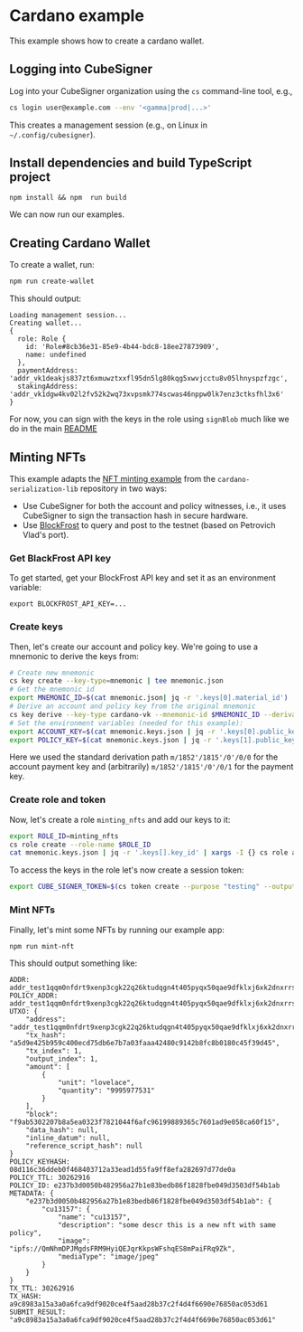 # Cardano example

This example shows how to create a cardano wallet.

## Logging into CubeSigner

Log into your CubeSigner organization using the `cs` command-line tool, e.g.,

```bash
cs login user@example.com --env '<gamma|prod|...>'
```

This creates a management session (e.g., on Linux in `~/.config/cubesigner`).

## Install dependencies and build TypeScript project

```
npm install && npm  run build

```

We can now run our examples.

## Creating Cardano Wallet

To create a wallet, run:

```bash
npm run create-wallet
```

This should output:

```
Loading management session...
Creating wallet...
{
  role: Role {
    id: 'Role#8cb36e31-85e9-4b44-bdc8-18ee27873909',
    name: undefined
  },
  paymentAddress: 'addr_vk1deakjs837zt6xmuwztxxfl95dn5lg80kqg5xwvjcctu8v05lhnyspzfzgc',
  stakingAddress: 'addr_vk1dgw4kv02l2fv52k2wq73xvpsmk774scwas46nppw0lk7enz3ctksfhl3x6'
}
```

For now, you can sign with the keys in the role using `signBlob` much like we
do in the main [README](../../README.md)

## Minting NFTs

This example adapts the [NFT minting
example](https://github.com/Emurgo/cardano-serialization-lib/blob/5c58e5ee75b0d6262840287ba06c9f9d1caf1037/doc/getting-started/minting-nfts.md)
from the `cardano-serialization-lib` repository in two ways:

- Use CubeSigner for both the account and policy witnesses, i.e., it uses
  CubeSigner to sign the transaction hash in secure hardware.
- Use [BlockFrost](https://blockfrost.io/) to query and post to the testnet (based on Petrovich Vlad's port).

### Get BlackFrost API key

To get started, get your BlockFrost API key and set it as an environment variable:

```
export BLOCKFROST_API_KEY=...
```

### Create keys

Then, let's create our account and policy key. We're going to use a mnemonic to
derive the keys from:

```bash
# Create new mnemonic
cs key create --key-type=mnemonic | tee mnemonic.json
# Get the mnemonic id
export MNEMONIC_ID=$(cat mnemonic.json| jq -r '.keys[0].material_id')
# Derive an account and policy key from the original mnemonic
cs key derive --key-type cardano-vk --mnemonic-id $MNEMONIC_ID --derivation-path "m/1852'/1815'/0'/0/0" --derivation-path "m/1852'/1815'/0'/0/1" | tee mnemonic.keys.json
# Set the environment variables (needed for this example):
export ACCOUNT_KEY=$(cat mnemonic.keys.json | jq -r '.keys[0].public_key')
export POLICY_KEY=$(cat mnemonic.keys.json | jq -r '.keys[1].public_key')
```

Here we used the standard derivation path `m/1852'/1815'/0'/0/0` for the
account payment key and (arbitrarily) `m/1852'/1815'/0'/0/1` for the payment
key.

### Create role and token

Now, let's create a role `minting_nfts` and add our keys to it:

```bash
export ROLE_ID=minting_nfts
cs role create --role-name $ROLE_ID
cat mnemonic.keys.json | jq -r '.keys[].key_id' | xargs -I {} cs role add-keys --key-id "{}" --policy='"AllowRawBlobSigning"'
```

To access the keys in the role let's now create a session token:

```bash
export CUBE_SIGNER_TOKEN=$(cs token create --purpose "testing" --output base64)
```

### Mint NFTs

Finally, let's mint some NFTs by running our example app:

```bash
npm run mint-nft
```

This should output something like:

```
ADDR: addr_test1qqm0nfdrt9xenp3cgk22q26ktudqgn4t405pyqx50qae9dfklxj6xk2dnxrrs3v55q44vhc6q382h2lgzgqdg7pmj26s2gf2uh
POLICY_ADDR: addr_test1qqm0nfdrt9xenp3cgk22q26ktudqgn4t405pyqx50qae9dfklxj6xk2dnxrrs3v55q44vhc6q382h2lgzgqdg7pmj26s2gf2uh
UTXO: {
    "address": "addr_test1qqm0nfdrt9xenp3cgk22q26ktudqgn4t405pyqx50qae9dfklxj6xk2dnxrrs3v55q44vhc6q382h2lgzgqdg7pmj26s2gf2uh",
    "tx_hash": "a5d9e425b959c400ecd75db6e7b7a03faaa42480c9142b8fc8b0180c45f39d45",
    "tx_index": 1,
    "output_index": 1,
    "amount": [
        {
            "unit": "lovelace",
            "quantity": "9995977531"
        }
    ],
    "block": "f9ab5302207b8a5ea0323f7821044f6afc96199889365c7601ad9e058ca60f15",
    "data_hash": null,
    "inline_datum": null,
    "reference_script_hash": null
}
POLICY_KEYHASH: 08d116c36ddeb0f468403712a33ead1d55fa9ff8efa282697d77de0a
POLICY_TTL: 30262916
POLICY_ID: e237b3d0050b482956a27b1e83bedb86f1828fbe049d3503df54b1ab
METADATA: {
    "e237b3d0050b482956a27b1e83bedb86f1828fbe049d3503df54b1ab": {
        "cu13157": {
            "name": "cu13157",
            "description": "some descr this is a new nft with same policy",
            "image": "ipfs://QmNhmDPJMgdsFRM9HyiQEJqrKkpsWFshqES8mPaiFRq9Zk",
            "mediaType": "image/jpeg"
        }
    }
}
TX_TTL: 30262916
TX_HASH: a9c8983a15a3a0a6fca9df9020ce4f5aad28b37c2f4d4f6690e76850ac053d61
SUBMIT_RESULT: "a9c8983a15a3a0a6fca9df9020ce4f5aad28b37c2f4d4f6690e76850ac053d61"
```

